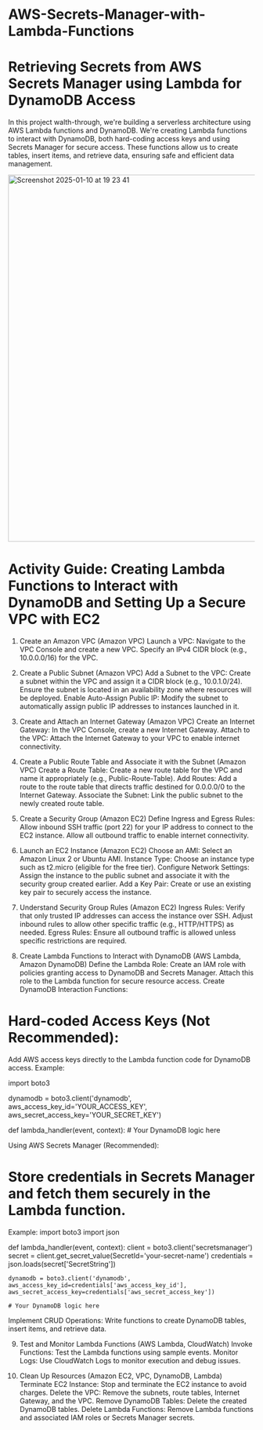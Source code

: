 
# AWS-Secrets-Manager-with-Lambda-Functions
# Retrieving Secrets from AWS Secrets Manager using Lambda for DynamoDB Access

In this project walth-through, we're building a serverless architecture using AWS Lambda functions and DynamoDB. We're creating Lambda functions to interact with DynamoDB, both hard-coding access keys and using Secrets Manager for secure access. These functions allow us to create tables, insert items, and retrieve data, ensuring safe and efficient data management.




<img width="748" alt="Screenshot 2025-01-10 at 19 23 41" src="https://github.com/user-attachments/assets/9fc47bf2-880f-43ba-b393-f17f23633d97" />



# Activity Guide: Creating Lambda Functions to Interact with DynamoDB and Setting Up a Secure VPC with EC2

1. Create an Amazon VPC (Amazon VPC)
Launch a VPC:
Navigate to the VPC Console and create a new VPC.
Specify an IPv4 CIDR block (e.g., 10.0.0.0/16) for the VPC.

2. Create a Public Subnet (Amazon VPC)
Add a Subnet to the VPC:
Create a subnet within the VPC and assign it a CIDR block (e.g., 10.0.1.0/24).
Ensure the subnet is located in an availability zone where resources will be deployed.
Enable Auto-Assign Public IP:
Modify the subnet to automatically assign public IP addresses to instances launched in it.

3. Create and Attach an Internet Gateway (Amazon VPC)
Create an Internet Gateway:
In the VPC Console, create a new Internet Gateway.
Attach to the VPC:
Attach the Internet Gateway to your VPC to enable internet connectivity.

4. Create a Public Route Table and Associate it with the Subnet (Amazon VPC)
Create a Route Table:
Create a new route table for the VPC and name it appropriately (e.g., Public-Route-Table).
Add Routes:
Add a route to the route table that directs traffic destined for 0.0.0.0/0 to the Internet Gateway.
Associate the Subnet:
Link the public subnet to the newly created route table.

5. Create a Security Group (Amazon EC2)
Define Ingress and Egress Rules:
Allow inbound SSH traffic (port 22) for your IP address to connect to the EC2 instance.
Allow all outbound traffic to enable internet connectivity.

6. Launch an EC2 Instance (Amazon EC2)
Choose an AMI:
Select an Amazon Linux 2 or Ubuntu AMI.
Instance Type:
Choose an instance type such as t2.micro (eligible for the free tier).
Configure Network Settings:
Assign the instance to the public subnet and associate it with the security group created earlier.
Add a Key Pair:
Create or use an existing key pair to securely access the instance.

7. Understand Security Group Rules (Amazon EC2)
Ingress Rules:
Verify that only trusted IP addresses can access the instance over SSH.
Adjust inbound rules to allow other specific traffic (e.g., HTTP/HTTPS) as needed.
Egress Rules:
Ensure all outbound traffic is allowed unless specific restrictions are required.

8. Create Lambda Functions to Interact with DynamoDB (AWS Lambda, Amazon DynamoDB)
Define the Lambda Role:
Create an IAM role with policies granting access to DynamoDB and Secrets Manager.
Attach this role to the Lambda function for secure resource access.
Create DynamoDB Interaction Functions:

# Hard-coded Access Keys (Not Recommended):

Add AWS access keys directly to the Lambda function code for DynamoDB access.
Example:

import boto3

dynamodb = boto3.client('dynamodb', aws_access_key_id='YOUR_ACCESS_KEY', aws_secret_access_key='YOUR_SECRET_KEY')

def lambda_handler(event, context):
    # Your DynamoDB logic here

Using AWS Secrets Manager (Recommended):
# Store credentials in Secrets Manager and fetch them securely in the Lambda function.
Example:
import boto3
import json

def lambda_handler(event, context):
    client = boto3.client('secretsmanager')
    secret = client.get_secret_value(SecretId='your-secret-name')
    credentials = json.loads(secret['SecretString'])

    dynamodb = boto3.client('dynamodb', aws_access_key_id=credentials['aws_access_key_id'], aws_secret_access_key=credentials['aws_secret_access_key'])

    # Your DynamoDB logic here
    
Implement CRUD Operations:
Write functions to create DynamoDB tables, insert items, and retrieve data.

9. Test and Monitor Lambda Functions (AWS Lambda, CloudWatch)
Invoke Functions:
Test the Lambda functions using sample events.
Monitor Logs:
Use CloudWatch Logs to monitor execution and debug issues.

10. Clean Up Resources (Amazon EC2, VPC, DynamoDB, Lambda)
Terminate EC2 Instance:
Stop and terminate the EC2 instance to avoid charges.
Delete the VPC:
Remove the subnets, route tables, Internet Gateway, and the VPC.
Remove DynamoDB Tables:
Delete the created DynamoDB tables.
Delete Lambda Functions:
Remove Lambda functions and associated IAM roles or Secrets Manager secrets.
